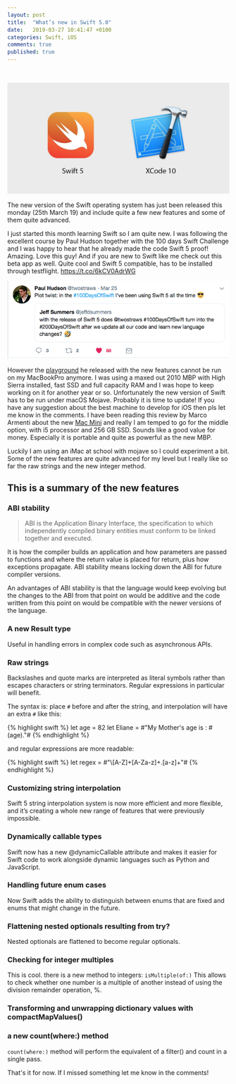 ```yaml
---
layout: post
title:  "What’s new in Swift 5.0"
date:   2019-03-27 10:41:47 +0100
categories: Swift, iOS
comments: true
published: true
---
```

<div class="message">
<br>
<cite> </cite>
</div>

![image](/assets/img/whatsnewinswift5.jpg)

The new version of the Swift operating system has just been released this monday (25th March 19) and include quite a few new features and some of them quite advanced.

I just started this month learning Swift so I am quite new. I was following the excellent course []() by Paul Hudson together with the 100 days Swift Challenge and I was happy to hear that he already made the code Swift 5 proof! Amazing. Love this guy! 
And if you are new to Swift like me check out this beta app as well. Quite cool and Swift 5 compatible, has to be installed through testflight. 
https://t.co/6kCV0AdrWG

![image](/assets/img/hundreddaysofswift5.png)

However the [playground](https://github.com/twostraws/whats-new-in-swift-5-0) he released with the new features cannot be run on my MacBookPro anymore. I was using a maxed out 2010 MBP with High Sierra installed, fast SSD and full capacity RAM and I was hope to keep working on it for another year or so. Unfortunately the new version of Swift has to be run under macOS Mojave. Probably it is time to update! If you have any suggestion about the best machine to develop for iOS then pls let me know in the comments.
I have been reading this review by Marco Armenti about the new [Mac Mini](https://marco.org/2018/11/06/mac-mini-2018-review) and really I am temped to go for the middle option, with i5 processor and 256 GB SSD. Sounds like a good value for money. Especially it is portable and quite as powerful as the new MBP.   

Luckily I am using an iMac at school with mojave so I could experiment a bit. Some of the new features are quite advanced for my level but I really like so far the raw strings and the new integer method. 

## This is a summary of the new features

### ABI stability
> ABI is the Application Binary Interface, the specification to which independently compiled binary entities must conform to be linked together and executed. 

It is how the compiler builds an application and how parameters are passed to functions and where the return value is placed for return, plus how exceptions propagate.
ABI stability means locking down the ABI for future compiler versions.

An advantages of ABI stability is that the language would keep evolving but the changes to the ABI from that point on would be additive and the code written from this point on would be compatible with the newer versions of the language.


### A new Result type

Useful in handling errors in complex code such as asynchronous APIs.

### Raw strings

Backslashes and quote marks are interpreted as literal symbols rather than escapes characters or string terminators. Regular expressions in particular will benefit.

The syntax is: place `#` before and after the string, and interpolation will have an extra `#` like this:

{% highlight swift %}
let age = 82
let Eliane = #"My Mother's age is : \#(age)."#
{% endhighlight %}

and regular expressions are more readable:

{% highlight swift %}
let regex = #"\\[A-Z]+[A-Za-z]+\.[a-z]+"#
{% endhighlight %}

### Customizing string interpolation

Swift 5 string interpolation system is now more efficient and more flexible, and it’s creating a whole new range of features that were previously impossible.

### Dynamically callable types

Swift now has a new @dynamicCallable attribute and makes it easier for Swift code to work alongside dynamic languages such as Python and JavaScript.

### Handling future enum cases

Now Swift adds the ability to distinguish between enums that are fixed and enums that might change in the future.

### Flattening nested optionals resulting from try?
Nested optionals are flattened to become regular optionals.

### Checking for integer multiples

This is cool. there is a new method to integers:
`isMultiple(of:)` 
This allows to check whether one number is a multiple of another instead of using the division remainder operation, %.

### Transforming and unwrapping dictionary values with compactMapValues()


### a new count(where:) method

`count(where:)` method will perform the equivalent of a filter() and count in a single pass.



That's it for now. If I missed something let me know in the comments! 
